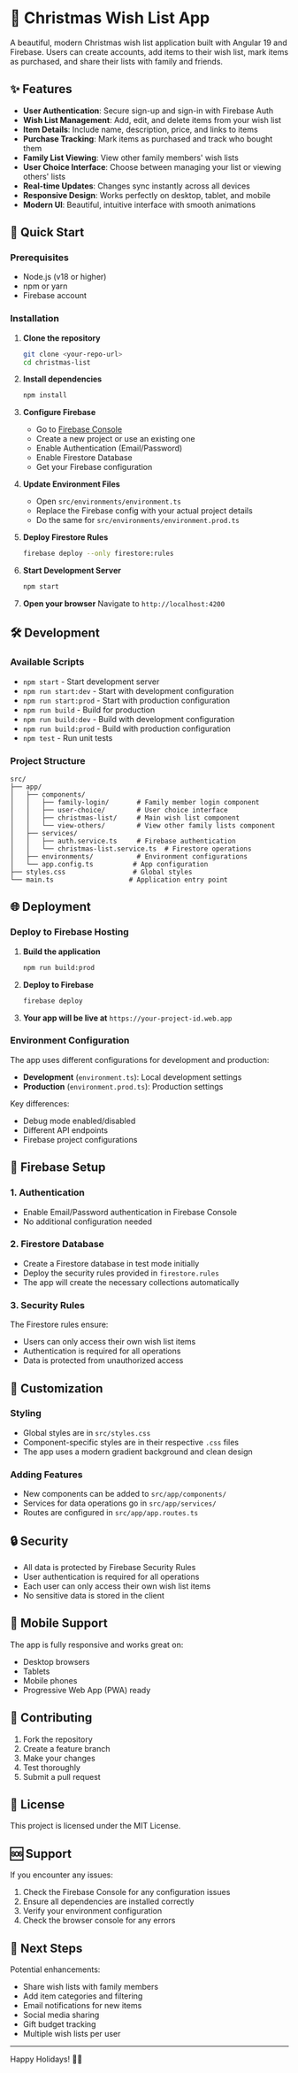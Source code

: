 # 🎄 Christmas Wish List App

A beautiful, modern Christmas wish list application built with Angular 19 and Firebase. Users can create accounts, add items to their wish list, mark items as purchased, and share their lists with family and friends.

## ✨ Features

- **User Authentication**: Secure sign-up and sign-in with Firebase Auth
- **Wish List Management**: Add, edit, and delete items from your wish list
- **Item Details**: Include name, description, price, and links to items
- **Purchase Tracking**: Mark items as purchased and track who bought them
- **Family List Viewing**: View other family members' wish lists
- **User Choice Interface**: Choose between managing your list or viewing others' lists
- **Real-time Updates**: Changes sync instantly across all devices
- **Responsive Design**: Works perfectly on desktop, tablet, and mobile
- **Modern UI**: Beautiful, intuitive interface with smooth animations

## 🚀 Quick Start

### Prerequisites

- Node.js (v18 or higher)
- npm or yarn
- Firebase account

### Installation

1. **Clone the repository**
   ```bash
   git clone <your-repo-url>
   cd christmas-list
   ```

2. **Install dependencies**
   ```bash
   npm install
   ```

3. **Configure Firebase**
   - Go to [Firebase Console](https://console.firebase.google.com/)
   - Create a new project or use an existing one
   - Enable Authentication (Email/Password)
   - Enable Firestore Database
   - Get your Firebase configuration

4. **Update Environment Files**
   - Open `src/environments/environment.ts`
   - Replace the Firebase config with your actual project details
   - Do the same for `src/environments/environment.prod.ts`

5. **Deploy Firestore Rules**
   ```bash
   firebase deploy --only firestore:rules
   ```

6. **Start Development Server**
   ```bash
   npm start
   ```

7. **Open your browser**
   Navigate to `http://localhost:4200`

## 🛠️ Development

### Available Scripts

- `npm start` - Start development server
- `npm run start:dev` - Start with development configuration
- `npm run start:prod` - Start with production configuration
- `npm run build` - Build for production
- `npm run build:dev` - Build with development configuration
- `npm run build:prod` - Build with production configuration
- `npm test` - Run unit tests

### Project Structure

```
src/
├── app/
│   ├── components/
│   │   ├── family-login/       # Family member login component
│   │   ├── user-choice/        # User choice interface
│   │   ├── christmas-list/     # Main wish list component
│   │   └── view-others/        # View other family lists component
│   ├── services/
│   │   ├── auth.service.ts     # Firebase authentication
│   │   └── christmas-list.service.ts  # Firestore operations
│   ├── environments/           # Environment configurations
│   └── app.config.ts          # App configuration
├── styles.css                 # Global styles
└── main.ts                   # Application entry point
```

## 🌐 Deployment

### Deploy to Firebase Hosting

1. **Build the application**
   ```bash
   npm run build:prod
   ```

2. **Deploy to Firebase**
   ```bash
   firebase deploy
   ```

3. **Your app will be live at**
   `https://your-project-id.web.app`

### Environment Configuration

The app uses different configurations for development and production:

- **Development** (`environment.ts`): Local development settings
- **Production** (`environment.prod.ts`): Production settings

Key differences:
- Debug mode enabled/disabled
- Different API endpoints
- Firebase project configurations

## 🔧 Firebase Setup

### 1. Authentication
- Enable Email/Password authentication in Firebase Console
- No additional configuration needed

### 2. Firestore Database
- Create a Firestore database in test mode initially
- Deploy the security rules provided in `firestore.rules`
- The app will create the necessary collections automatically

### 3. Security Rules
The Firestore rules ensure:
- Users can only access their own wish list items
- Authentication is required for all operations
- Data is protected from unauthorized access

## 🎨 Customization

### Styling
- Global styles are in `src/styles.css`
- Component-specific styles are in their respective `.css` files
- The app uses a modern gradient background and clean design

### Adding Features
- New components can be added to `src/app/components/`
- Services for data operations go in `src/app/services/`
- Routes are configured in `src/app/app.routes.ts`

## 🔒 Security

- All data is protected by Firebase Security Rules
- User authentication is required for all operations
- Each user can only access their own wish list items
- No sensitive data is stored in the client

## 📱 Mobile Support

The app is fully responsive and works great on:
- Desktop browsers
- Tablets
- Mobile phones
- Progressive Web App (PWA) ready

## 🤝 Contributing

1. Fork the repository
2. Create a feature branch
3. Make your changes
4. Test thoroughly
5. Submit a pull request

## 📄 License

This project is licensed under the MIT License.

## 🆘 Support

If you encounter any issues:
1. Check the Firebase Console for any configuration issues
2. Ensure all dependencies are installed correctly
3. Verify your environment configuration
4. Check the browser console for any errors

## 🎯 Next Steps

Potential enhancements:
- Share wish lists with family members
- Add item categories and filtering
- Email notifications for new items
- Social media sharing
- Gift budget tracking
- Multiple wish lists per user

---

Happy Holidays! 🎄✨
